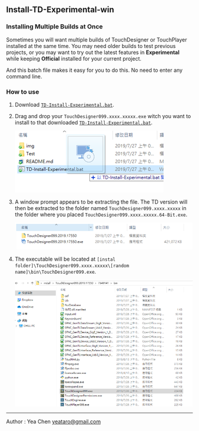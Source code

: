 Install-TD-Experimental-win
---
### Installing Multiple Builds at Once
Sometimes you will want multiple builds of TouchDesigner or TouchPlayer installed at the same time. You may need older builds to test previous projects, or you may want to try out the latest features in **Experimental** while keeping **Official** installed for your current project.

And this batch file makes it easy for you to do this. No need to enter any command line.
### How to use
1. Download [`TD-Install-Experimental.bat`](https://github.com/yeataro/TD_KIWI/raw/master/Install-TD-Experimental-win/TD-Install-Experimental.bat). 
2. Drag and drop your `TouchDesigner099.xxxx.xxxxx.exe` witch you want to install to that downloaded [`TD-Install-Experimental.bat`](https://github.com/yeataro/TD_KIWI/raw/master/Install-TD-Experimental-win/TD-Install-Experimental.bat).

	![](img/drop.png)

3. A window prompt appears to be extracting the file.
The TD version will then be extracted to the folder named `TouchDesigner099.xxxx.xxxxx` in the folder where you placed `TouchDesigner099.xxxx.xxxxx.64-Bit.exe`.

	![](img/exp.png)

4. The executable will be located at `[instal folder]\TouchDesigner099.xxxx.xxxxx\[random name]\bin\TouchDesigner099.exe`.
	
	![](img/folder.png)

----------
Author : Yea Chen <yeataro@gmail.com>


